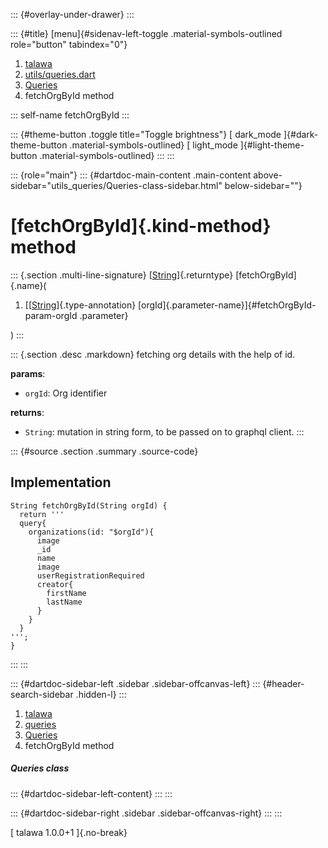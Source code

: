 ::: {#overlay-under-drawer}
:::

::: {#title}
[menu]{#sidenav-left-toggle .material-symbols-outlined role="button"
tabindex="0"}

1.  [talawa](../../index.html)
2.  [utils/queries.dart](../../utils_queries/)
3.  [Queries](../../utils_queries/Queries-class.html)
4.  fetchOrgById method

::: self-name
fetchOrgById
:::

::: {#theme-button .toggle title="Toggle brightness"}
[ dark_mode ]{#dark-theme-button .material-symbols-outlined} [
light_mode ]{#light-theme-button .material-symbols-outlined}
:::
:::

::: {role="main"}
::: {#dartdoc-main-content .main-content above-sidebar="utils_queries/Queries-class-sidebar.html" below-sidebar=""}
<div>

# [fetchOrgById]{.kind-method} method

</div>

::: {.section .multi-line-signature}
[[String](https://api.flutter.dev/flutter/dart-core/String-class.html)]{.returntype}
[fetchOrgById]{.name}(

1.  [[[String](https://api.flutter.dev/flutter/dart-core/String-class.html)]{.type-annotation}
    [orgId]{.parameter-name}]{#fetchOrgById-param-orgId .parameter}

)
:::

::: {.section .desc .markdown}
fetching org details with the help of id.

**params**:

-   `orgId`: Org identifier

**returns**:

-   `String`: mutation in string form, to be passed on to graphql
    client.
:::

::: {#source .section .summary .source-code}
## Implementation

``` language-dart
String fetchOrgById(String orgId) {
  return '''
  query{
    organizations(id: "$orgId"){
      image
      _id
      name
      image
      userRegistrationRequired
      creator{
        firstName
        lastName
      }
    }
  }
''';
}
```
:::
:::

::: {#dartdoc-sidebar-left .sidebar .sidebar-offcanvas-left}
::: {#header-search-sidebar .hidden-l}
:::

1.  [talawa](../../index.html)
2.  [queries](../../utils_queries/)
3.  [Queries](../../utils_queries/Queries-class.html)
4.  fetchOrgById method

##### Queries class

::: {#dartdoc-sidebar-left-content}
:::
:::

::: {#dartdoc-sidebar-right .sidebar .sidebar-offcanvas-right}
:::
:::

[ talawa 1.0.0+1 ]{.no-break}
